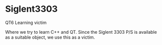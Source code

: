 # Siglent3303
QT6 Learning victim

Where we try to learn C++ and QT. Since the Siglent 3303 P/S is available as a suitable object, we use this as a victim.



